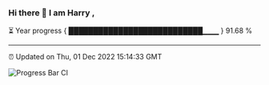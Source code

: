 ### Hi there 👋 I am Harry , 

⏳ Year progress { ███████████████████████████▁▁▁ } 91.68 %

---

⏰ Updated on Thu, 01 Dec 2022 15:14:33 GMT

![Progress Bar CI](https://github.com/duykhang68/duykhang68/workflows/Progress%20Bar%20CI/badge.svg)
